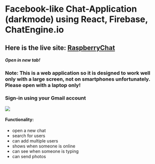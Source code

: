 # Facebook-like Chat-Application (darkmode) using React, Firebase, ChatEngine.io
## Here is the live site: <a href="https://raspberrychat.netlify.app/"> RaspberryChat <a/>
##### Open in new tab!
### Note: This is a web application so it is designed to work well only with a large screen, not on smartphones unfortunately. Please open with a laptop only!

### Sign-in using your Gmail account
<img src="https://github.com/sanz1475/facebook-like-chat-application--darkmode-/blob/main/raspberrychatgif.gif" />

#### Functionality:
- open a new chat
- search for users
- can add multiple users
- shows when someone is online
- can see when someone is typing
- can send photos


